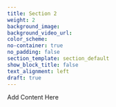 ```yaml
---
title: Section 2
weight: 2
background_image:
background_video_url:
color_scheme:
no-container: true
no_padding: false
section_template: section_default
show_block_title: false
text_alignment: left
draft: true
---
```

Add Content Here